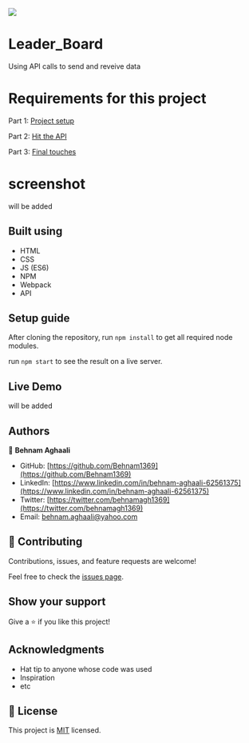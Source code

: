 ![](https://img.shields.io/badge/Microverse-blueviolet)

# Leader_Board
Using API calls to send and reveive data



# Requirements for this project

Part 1: [Project setup](https://github.com/microverseinc/curriculum-javascript/blob/main/leaderboard/m1_basic_structure.md)

Part 2: [Hit the API](https://github.com/microverseinc/curriculum-javascript/blob/main/leaderboard/m2_send_receive_data.md)

Part 3: [Final touches](https://github.com/microverseinc/curriculum-javascript/blob/main/leaderboard/m3_final_touches.md)


# screenshot 
will be added

## Built using

- HTML
- CSS
- JS (ES6)
- NPM
- Webpack
- API

## Setup guide
After cloning the repository, run `npm install` to get all required node modules. 

run `npm start` to see the result on a live server. 


## Live Demo
will be added

## Authors

👤 **Behnam Aghaali**

- GitHub: [https://github.com/Behnam1369](https://github.com/Behnam1369)
- LinkedIn: [https://www.linkedin.com/in/behnam-aghaali-62561375](https://www.linkedin.com/in/behnam-aghaali-62561375)
- Twitter: [https://twitter.com/behnamagh1369](https://twitter.com/behnamagh1369)
- Email: [behnam.aghaali@yahoo.com](mailto:behnam.aghaali@yahoo.com)


## 🤝 Contributing

Contributions, issues, and feature requests are welcome!

Feel free to check the [issues page](../../issues/).

## Show your support

Give a ⭐️ if you like this project!

## Acknowledgments

- Hat tip to anyone whose code was used
- Inspiration
- etc

## 📝 License

This project is [MIT](./MIT.md) licensed.
